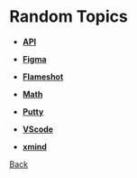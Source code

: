 # Random Topics 

- **[API](api/api.md)**

- **[Figma](figma/figma.md)**

- **[Flameshot](flameshot/flameshot.md)**

- **[Math](math/math.md)**

- **[Putty](putty/putty.md)**

- **[VScode](vscode/vscode.md)**

- **[xmind](xmind/xmind.md)**

[Back](../learn.md)